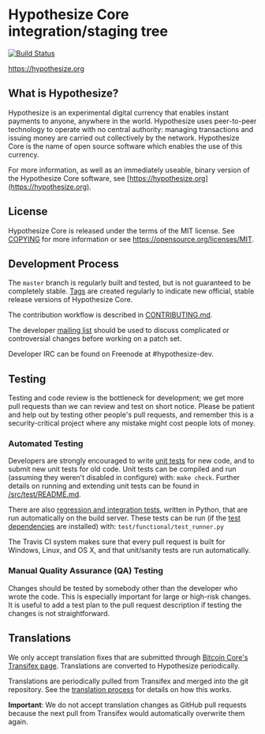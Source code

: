 Hypothesize Core integration/staging tree
=====================================

[![Build Status](https://travis-ci.org/hypothesize-project/hypothesize.svg?branch=master)](https://travis-ci.org/hypothesize-project/hypothesize)

https://hypothesize.org

What is Hypothesize?
----------------

Hypothesize is an experimental digital currency that enables instant payments to
anyone, anywhere in the world. Hypothesize uses peer-to-peer technology to operate
with no central authority: managing transactions and issuing money are carried
out collectively by the network. Hypothesize Core is the name of open source
software which enables the use of this currency.

For more information, as well as an immediately useable, binary version of
the Hypothesize Core software, see [https://hypothesize.org](https://hypothesize.org).

License
-------

Hypothesize Core is released under the terms of the MIT license. See [COPYING](COPYING) for more
information or see https://opensource.org/licenses/MIT.

Development Process
-------------------

The `master` branch is regularly built and tested, but is not guaranteed to be
completely stable. [Tags](https://github.com/hypothesize-project/hypothesize/tags) are created
regularly to indicate new official, stable release versions of Hypothesize Core.

The contribution workflow is described in [CONTRIBUTING.md](CONTRIBUTING.md).

The developer [mailing list](https://groups.google.com/forum/#!forum/hypothesize-dev)
should be used to discuss complicated or controversial changes before working
on a patch set.

Developer IRC can be found on Freenode at #hypothesize-dev.

Testing
-------

Testing and code review is the bottleneck for development; we get more pull
requests than we can review and test on short notice. Please be patient and help out by testing
other people's pull requests, and remember this is a security-critical project where any mistake might cost people
lots of money.

### Automated Testing

Developers are strongly encouraged to write [unit tests](src/test/README.md) for new code, and to
submit new unit tests for old code. Unit tests can be compiled and run
(assuming they weren't disabled in configure) with: `make check`. Further details on running
and extending unit tests can be found in [/src/test/README.md](/src/test/README.md).

There are also [regression and integration tests](/test), written
in Python, that are run automatically on the build server.
These tests can be run (if the [test dependencies](/test) are installed) with: `test/functional/test_runner.py`

The Travis CI system makes sure that every pull request is built for Windows, Linux, and OS X, and that unit/sanity tests are run automatically.

### Manual Quality Assurance (QA) Testing

Changes should be tested by somebody other than the developer who wrote the
code. This is especially important for large or high-risk changes. It is useful
to add a test plan to the pull request description if testing the changes is
not straightforward.

Translations
------------

We only accept translation fixes that are submitted through [Bitcoin Core's Transifex page](https://www.transifex.com/projects/p/bitcoin/).
Translations are converted to Hypothesize periodically.

Translations are periodically pulled from Transifex and merged into the git repository. See the
[translation process](doc/translation_process.md) for details on how this works.

**Important**: We do not accept translation changes as GitHub pull requests because the next
pull from Transifex would automatically overwrite them again.
